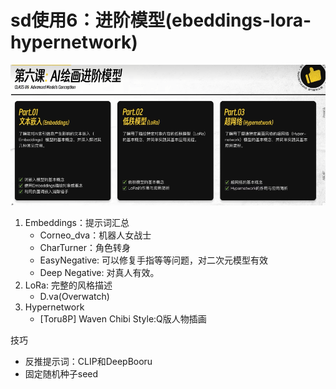 # sd使用6：进阶模型(ebeddings-lora-hypernetwork)

![](.images/9796aaa4.png)

1. Embeddings：提示词汇总
   - Corneo_dva：机器人女战士
   - CharTurner：角色转身
   - EasyNegative: 可以修复手指等等问题，对二次元模型有效
   - Deep Negative: 对真人有效。
2. LoRa: 完整的风格描述
   - D.va(Overwatch)
3. Hypernetwork
   - [Toru8P] Waven Chibi Style:Q版人物插画

技巧
- 反推提示词：CLIP和DeepBooru
- 固定随机种子seed